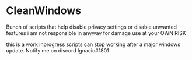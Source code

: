# CleanWindows
Bunch of scripts that help disable privacy settings or disable unwanted features
i am not responsible in anyway for damage use at your OWN RISK

this is a work inprogress scripts can stop working after a major windows update. Notify me on discord Ignacio#1801
